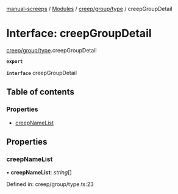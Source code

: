 [manual-screeps](../README.md) / [Modules](../modules.md) / [creep/group/type](../modules/creep_group_type.md) / creepGroupDetail

# Interface: creepGroupDetail

[creep/group/type](../modules/creep_group_type.md).creepGroupDetail

**`export`**

**`interface`** creepGroupDetail

## Table of contents

### Properties

- [creepNameList](creep_group_type.creepgroupdetail.md#creepnamelist)

## Properties

### creepNameList

• **creepNameList**: *string*[]

Defined in: creep/group/type.ts:23
